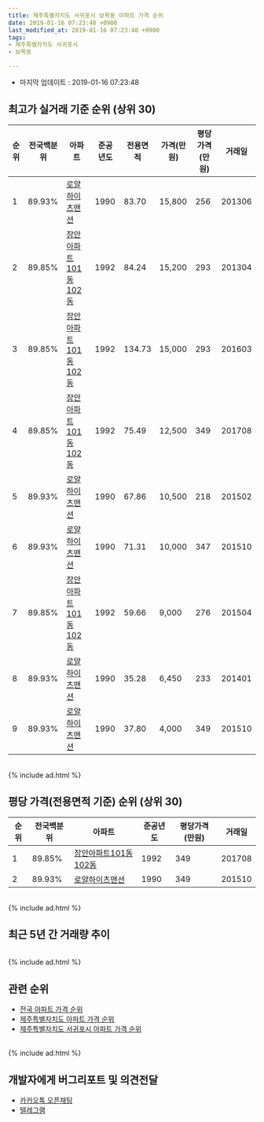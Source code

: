 ```yaml
---
title: 제주특별자치도 서귀포시 보목동 아파트 가격 순위
date: 2019-01-16 07:23:48 +0900
last_modified_at: 2019-01-16 07:23:48 +0900
tags:
- 제주특별자치도 서귀포시
- 보목동

---
```


* 마지막 업데이트 : 2019-01-16 07:23:48

## 최고가 실거래 기준 순위 (상위 30)


|순위|전국백분위|아파트|준공년도|전용면적|가격(만원)|평당가격(만원)|거래일|
|---|---|---|---|---|---|---|---|
|1|89.93%|[로얄하이츠맨션](https://search.naver.com/search.naver?query=%EC%A0%9C%EC%A3%BC%ED%8A%B9%EB%B3%84%EC%9E%90%EC%B9%98%EB%8F%84+%EC%84%9C%EA%B7%80%ED%8F%AC%EC%8B%9C+%EB%B3%B4%EB%AA%A9%EB%8F%99+%EB%A1%9C%EC%96%84%ED%95%98%EC%9D%B4%EC%B8%A0%EB%A7%A8%EC%85%98)|1990|83.70|15,800|256|201306|
|2|89.85%|[장안아파트101동102동](https://search.naver.com/search.naver?query=%EC%A0%9C%EC%A3%BC%ED%8A%B9%EB%B3%84%EC%9E%90%EC%B9%98%EB%8F%84+%EC%84%9C%EA%B7%80%ED%8F%AC%EC%8B%9C+%EB%B3%B4%EB%AA%A9%EB%8F%99+%EC%9E%A5%EC%95%88%EC%95%84%ED%8C%8C%ED%8A%B8101%EB%8F%99102%EB%8F%99)|1992|84.24|15,200|293|201304|
|3|89.85%|[장안아파트101동102동](https://search.naver.com/search.naver?query=%EC%A0%9C%EC%A3%BC%ED%8A%B9%EB%B3%84%EC%9E%90%EC%B9%98%EB%8F%84+%EC%84%9C%EA%B7%80%ED%8F%AC%EC%8B%9C+%EB%B3%B4%EB%AA%A9%EB%8F%99+%EC%9E%A5%EC%95%88%EC%95%84%ED%8C%8C%ED%8A%B8101%EB%8F%99102%EB%8F%99)|1992|134.73|15,000|293|201603|
|4|89.85%|[장안아파트101동102동](https://search.naver.com/search.naver?query=%EC%A0%9C%EC%A3%BC%ED%8A%B9%EB%B3%84%EC%9E%90%EC%B9%98%EB%8F%84+%EC%84%9C%EA%B7%80%ED%8F%AC%EC%8B%9C+%EB%B3%B4%EB%AA%A9%EB%8F%99+%EC%9E%A5%EC%95%88%EC%95%84%ED%8C%8C%ED%8A%B8101%EB%8F%99102%EB%8F%99)|1992|75.49|12,500|349|201708|
|5|89.93%|[로얄하이츠맨션](https://search.naver.com/search.naver?query=%EC%A0%9C%EC%A3%BC%ED%8A%B9%EB%B3%84%EC%9E%90%EC%B9%98%EB%8F%84+%EC%84%9C%EA%B7%80%ED%8F%AC%EC%8B%9C+%EB%B3%B4%EB%AA%A9%EB%8F%99+%EB%A1%9C%EC%96%84%ED%95%98%EC%9D%B4%EC%B8%A0%EB%A7%A8%EC%85%98)|1990|67.86|10,500|218|201502|
|6|89.93%|[로얄하이츠맨션](https://search.naver.com/search.naver?query=%EC%A0%9C%EC%A3%BC%ED%8A%B9%EB%B3%84%EC%9E%90%EC%B9%98%EB%8F%84+%EC%84%9C%EA%B7%80%ED%8F%AC%EC%8B%9C+%EB%B3%B4%EB%AA%A9%EB%8F%99+%EB%A1%9C%EC%96%84%ED%95%98%EC%9D%B4%EC%B8%A0%EB%A7%A8%EC%85%98)|1990|71.31|10,000|347|201510|
|7|89.85%|[장안아파트101동102동](https://search.naver.com/search.naver?query=%EC%A0%9C%EC%A3%BC%ED%8A%B9%EB%B3%84%EC%9E%90%EC%B9%98%EB%8F%84+%EC%84%9C%EA%B7%80%ED%8F%AC%EC%8B%9C+%EB%B3%B4%EB%AA%A9%EB%8F%99+%EC%9E%A5%EC%95%88%EC%95%84%ED%8C%8C%ED%8A%B8101%EB%8F%99102%EB%8F%99)|1992|59.66|9,000|276|201504|
|8|89.93%|[로얄하이츠맨션](https://search.naver.com/search.naver?query=%EC%A0%9C%EC%A3%BC%ED%8A%B9%EB%B3%84%EC%9E%90%EC%B9%98%EB%8F%84+%EC%84%9C%EA%B7%80%ED%8F%AC%EC%8B%9C+%EB%B3%B4%EB%AA%A9%EB%8F%99+%EB%A1%9C%EC%96%84%ED%95%98%EC%9D%B4%EC%B8%A0%EB%A7%A8%EC%85%98)|1990|35.28|6,450|233|201401|
|9|89.93%|[로얄하이츠맨션](https://search.naver.com/search.naver?query=%EC%A0%9C%EC%A3%BC%ED%8A%B9%EB%B3%84%EC%9E%90%EC%B9%98%EB%8F%84+%EC%84%9C%EA%B7%80%ED%8F%AC%EC%8B%9C+%EB%B3%B4%EB%AA%A9%EB%8F%99+%EB%A1%9C%EC%96%84%ED%95%98%EC%9D%B4%EC%B8%A0%EB%A7%A8%EC%85%98)|1990|37.80|4,000|349|201510|


<br>
{% include ad.html %}
<br>

## 평당 가격(전용면적 기준) 순위 (상위 30)


|순위|전국백분위|아파트|준공년도|평당가격(만원)|거래일|
|---|---|---|---|---|---|
|1|89.85%|[장안아파트101동102동](https://search.naver.com/search.naver?query=%EC%A0%9C%EC%A3%BC%ED%8A%B9%EB%B3%84%EC%9E%90%EC%B9%98%EB%8F%84+%EC%84%9C%EA%B7%80%ED%8F%AC%EC%8B%9C+%EB%B3%B4%EB%AA%A9%EB%8F%99+%EC%9E%A5%EC%95%88%EC%95%84%ED%8C%8C%ED%8A%B8101%EB%8F%99102%EB%8F%99)|1992|349|201708|
|2|89.93%|[로얄하이츠맨션](https://search.naver.com/search.naver?query=%EC%A0%9C%EC%A3%BC%ED%8A%B9%EB%B3%84%EC%9E%90%EC%B9%98%EB%8F%84+%EC%84%9C%EA%B7%80%ED%8F%AC%EC%8B%9C+%EB%B3%B4%EB%AA%A9%EB%8F%99+%EB%A1%9C%EC%96%84%ED%95%98%EC%9D%B4%EC%B8%A0%EB%A7%A8%EC%85%98)|1990|349|201510|


<br>
{% include ad.html %}
<br>

## 최근 5년 간 거래량 추이


<div style="width:100%;">
    <canvas id="deal_progress" height="250"></canvas>
</div>

<script>
new Chart(document.getElementById("deal_progress"), {
    type: 'line',
    data: {
        labels: ['201401','201402','201403','201404','201405','201406','201407','201408','201409','201410','201411','201412','201501','201502','201503','201504','201505','201506','201507','201508','201509','201510','201511','201512','201601','201602','201603','201604','201605','201606','201607','201608','201609','201610','201611','201612','201701','201702','201703','201704','201705','201706','201707','201708','201709','201710','201711','201712','201801','201802','201803','201804','201805','201806','201807','201808','201809','201810','201811','201812','201901'],
        datasets: [{
            label: '실거래 수',
            pointRadius: 1,
            data: [1, 0, 1, 0, 2, 0, 0, 0, 1, 3, 0, 0, 0, 2, 2, 2, 0, 0, 0, 0, 2, 4, 2, 0, 0, 0, 1, 0, 0, 1, 1, 0, 1, 0, 1, 1, 0, 0, 0, 0, 0, 0, 0, 2, 1, 1, 1, 2, 2, 0, 2, 1, 0, 0, 0, 0, 0, 1, 0, 1, 0],
            borderColor: "rgba(255, 201, 14, 1)",
            backgroundColor: "rgba(255, 201, 14, 0.5)",
            fill: true,
        }]
    },
    options: {
        responsive: true,
        title: {
            display: true,
            text: '5년간 거래량 추이'
        },
        tooltips: {
            mode: 'index',
            intersect: false,
        },
        hover: {
            mode: 'nearest',
            intersect: true
        },
        scales: {
            xAxes: [{
                display: true,
                scaleLabel: {
                    display: true,
                    labelString: '년/월'
                }
            }],
            yAxes: [{
                display: true,
                ticks: {
                    suggestedMin: 0,
                },
                scaleLabel: {
                    display: true,
                    labelString: '실거래 수'
                }
            }]
        }
    }
});

</script>


<br>
{% include ad.html %}
<br>

## 관련 순위

- [전국 아파트 가격 순위](https://inasie.github.io/apt-ranking/전국)
- [제주특별자치도 아파트 가격 순위](https://inasie.github.io/apt-ranking/제주특별자치도)
- [제주특별자치도 서귀포시 아파트 가격 순위](https://inasie.github.io/apt-ranking/제주특별자치도-서귀포시)


<br>
{% include ad.html %}
<br>

## 개발자에게 버그리포트 및 의견전달

- [카카오톡 오픈채팅](https://open.kakao.com/o/gLJUAP4)
- [텔레그램](https://t.me/inasie)

